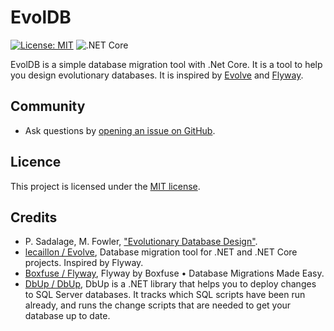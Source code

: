 # EvolDB

[![License: MIT](https://img.shields.io/badge/License-MIT-green.svg)](https://github.com/dotnet/winforms/blob/master/LICENSE.TXT)
![.NET Core](https://github.com/Monbsoft/EvolDB/workflows/.NET%20Core/badge.svg)

EvolDB is a simple database migration tool with .Net Core. It is a tool to help you design evolutionary databases. It is inspired by [Evolve](https://github.com/lecaillon/Evolve) and [Flyway](https://flywaydb.org/).

## Community

- Ask questions by [opening an issue on GitHub](https://github.com/Monbsoft/EvolDB/issues).

## Licence

This project is licensed under the [MIT license](https://github.com/dotnet/orleans/blob/master/LICENSE).

## Credits

- P. Sadalage, M. Fowler, ["Evolutionary Database Design"](https://www.martinfowler.com/articles/evodb.html#YouDontNeedAnArmyOfDbas).
- [lecaillon / Evolve](https://github.com/lecaillon/Evolve), Database migration tool for .NET and .NET Core projects. Inspired by Flyway.
- [Boxfuse / Flyway](https://flywaydb.org/), Flyway by Boxfuse • Database Migrations Made Easy.
- [DbUp / DbUp](https://github.com/DbUp/DbUp), DbUp is a .NET library that helps you to deploy changes to SQL Server databases. It tracks which SQL scripts have been run already, and runs the change scripts that are needed to get your database up to date.
